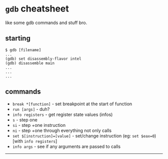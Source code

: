 # `gdb` cheatsheet

like some gdb commands and stuff bro.

## starting

```
$ gdb [filename]
...
(gdb) set disassembly-flavor intel
(gdb) disassemble main
...
...
...
```

## commands

- `break *[function]` - set breakpoint at the start of function
- `run [args]` - duh?
- `info registers` - get register state values (infos)
- `s` - step one
- `si` - step +one instruction
- `ni` - step +one through everything not only calls
- `set $[instruction]=[value]` - set/change instruction (eg: `set $eax=0`) [with `info registers`]
- `info args` - see if any arguments are passed to calls

---
